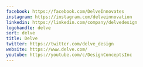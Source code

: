 ```yaml
---
facebook: https://facebook.com/DelveInnovates
instagram: https://instagram.com/delveinnovation
linkedin: https://linkedin.com/company/delvedesign
logohandle: delve
sort: delve
title: Delve
twitter: https://twitter.com/delve_design
website: https://www.delve.com/
youtube: https://youtube.com/c/DesignConceptsInc
---
```

